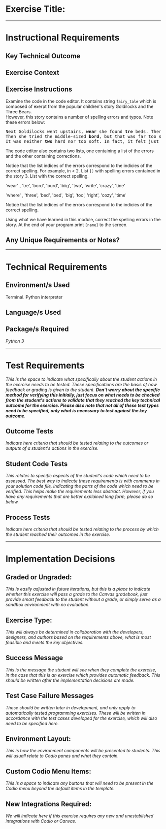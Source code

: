 # Exercise Title:
---
# Instructional Requirements
## Key Technical Outcome

## Exercise Context

## Exercise Instructions

Examine the code in the code editor.
It contains string <code>fairy_tale</code> which is composed of exerpt from the popular children's story Goldilocks and the Three Bears. <br>
However, this story contains a number of spelling errors and typos. Note these errors below: </b>

<pre>
Next Goldilocks went upstairs, <b>wear</b> she found <b>tre</b> beds. There was a great big <b>bord</b>, a middle-sized <b>bord</b> and a tiny little <code>bord</code>. By now she was feeling rather tired. so she climbed into the big <b>burd</b> and lay down. The big <b>bord</b> was very hard and far too <b>biig</b>. 
Then she tried the middle-sized <b>bord</b>, but that was far too soft. so she climbed into the tiny little <b>burd</b>. 
It was neither <b>two</b> hard nor too soft. In fact, it felt just <b>write</b>, all <b>crazy</b> and warm. and in no <b>tine</b> at all Goldilocks fell fast asleep.'
</pre>

The code editor also contains two lists, one containing a list of the errors and the other containing corrections. 

Notice that the list indices of the errors correspond to the indicies of the correct spelling. For example, in <
2. List <code>[]</code> with spelling errors contained in the story
3. List with the correct spelling.

'wear' , 'tre', 'bord', 'burd',  'biig', 'two', 'write', 'crazy', 'tine'

'where' , 'three', 'bed', 'bed',  'big', 'too', 'right', 'cozy', 'time'



Notice that the list indices of the errors correspond to the indicies of the correct spelling.

Using what we have learned in this module, correct the spelling errors in the story.
At the end of your program print <code>[name]</code> to the screen.

## Any Unique Requirements or Notes?

---
# Technical Requirements
<em><strong></strong></em>

## Environment/s Used
Terminal. Python interpreter

## Language/s Used
<em></em>

## Package/s Required
<em>Python 3</em>

---
# Test Requirements
<em>This is the space to indicate what specifically about the student actions in the exercise needs to be tested. These specifications are the basis of how feedback or grading is given to the student. <strong>Don't worry about the specific method for verifying this initially, just focus on what needs to be checked from the student's actions to validate that they reached the key technical outcome for the exercise. Please also note that not all of these test types need to be specified, only what is necessary to test against the key outcome.</strong></em>

## Outcome Tests
<em>Indicate here criteria that should be tested relating to the outcomes or outputs of a student's actions in the exercise.</em>

## Student Code Tests
<em>This relates to specific aspects of the student's code which need to be assessed. The best way to indicate these requirements is with comments in your solution code file, indicating the parts of the code which need to be verified. This helps make the requirements less abstract. However, if you have any requirements that are better explained long form, please do so below.</em>

## Process Tests
<em>Indicate here criteria that should be tested relating to the process by which the student reached their outcomes in the exercise.</em>

---
#  Implementation Decisions

## Graded or Ungraded:
<em>This is easily adjusted in future iterations, but this is a place to indicate whether this exercise will pass a grade to the Canvas gradebook, just provide smart feedback to the student without a grade, or simply serve as a sandbox environment with no evaluation.</em>

## Exercise Type:
<em>This will always be determined in collaboration with the developers, designers, and authors based on the requirements above, what is most feasible and meets the key objectives.</em>

## Success Message
<em>This is the message the student will see when they complete the exercise, in the case that this is an exercise which provides automatic feedback. This should be written after the implementation decisions are made.</em>

## Test Case Failure Messages
<em>These should be written later in development, and only apply to automatically tested programming exercises. These will be written in accordance with the test cases developed for the exercise, which will also need to be specified here.</em>

## Environment Layout:
<em>This is how the environment components will be presented to students. This will usuall relate to Codio panes and what they contain.</em>

## Custom Codio Menu Items:
<em>This is a space to indicate any buttons that will need to be present in the Codio menu beyond the default items in the template.</em>

## New Integrations Required:
<em>We will indicate here if this exercise requires any new and unestablished integrations with Codio or Canvas.</em>
